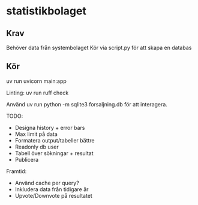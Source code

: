 # statistikbolaget

## Krav
Behöver data från systembolaget
Kör via script.py för att skapa en databas

## Kör
uv run uvicorn main:app

Linting: uv run ruff check

Använd uv run python -m sqlite3 forsaljning.db för att interagera.

TODO:
- Designa history + error bars
- Max limit på data
- Formatera output/tabeller bättre
- Readonly db user
- Tabell över sökningar + resultat
- Publicera

Framtid:
- Använd cache per query?
- Inkludera data från tidigare år
- Upvote/Downvote på resultatet
